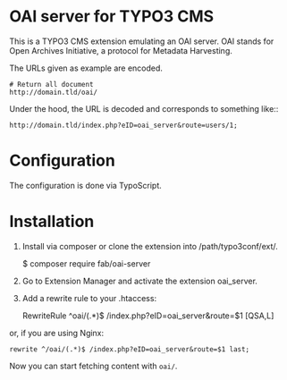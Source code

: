 OAI server for TYPO3 CMS
=========================

This is a TYPO3 CMS extension emulating an OAI server. OAI stands for Open Archives Initiative, a protocol for Metadata Harvesting.

The URLs given as example are encoded.

	# Return all document
	http://domain.tld/oai/


Under the hood, the URL is decoded and corresponds to something like::

	http://domain.tld/index.php?eID=oai_server&route=users/1;


Configuration
=============

The configuration is done via TypoScript.


Installation
============


1. Install via composer or clone the extension into /path/typo3conf/ext/.

    $ composer require fab/oai-server

2. Go to Extension Manager and activate the extension oai_server.
3. Add a rewrite rule to your .htaccess:

    RewriteRule ^oai/(.*)$ /index.php?eID=oai_server&route=$1 [QSA,L]

or, if you are using Nginx:

    rewrite ^/oai/(.*)$ /index.php?eID=oai_server&route=$1 last;

Now you can start fetching content with ``oai/``.